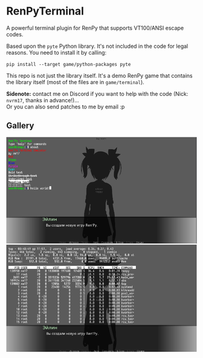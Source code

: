 # RenPyTerminal

A powerful terminal plugin for RenPy that supports VT100/ANSI escape codes. 

Based upon the `pyte` Python library. It's not included in the code for legal reasons. You need to install it by calling:

```
pip install --target game/python-packages pyte
```

This repo is not just the library itself. It's a demo RenPy game that contains the library itself (most of the files are in `game/terminal`).

**Sidenote:** contact me on Discord if you want to help with the code (Nick: `nvrm17`, thanks in advance!)...  
Or you can also send patches to me by email :p

## Gallery

![Demo example](docs/src/images/demo.png)
![Running top example](docs/src/images/top-demo.png)